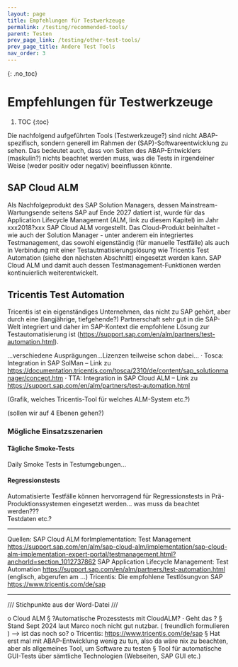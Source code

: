 ```yaml
---
layout: page
title: Empfehlungen für Testwerkzeuge
permalink: /testing/recommended-tools/
parent: Testen
prev_page_link: /testing/other-test-tools/
prev_page_title: Andere Test Tools
nav_order: 3
---
```


{: .no_toc}
# Empfehlungen für Testwerkzeuge

1. TOC
{:toc}

Die nachfolgend aufgeführten Tools (Testwerkzeuge?) sind nicht ABAP-spezifisch, sondern generell im Rahmen der (SAP)-Softwareentwicklung zu sehen. Das bedeutet auch, dass von Seiten des ABAP-Entwicklers (maskulin?) nichts beachtet werden muss, was die Tests in irgendeiner Weise (weder positiv oder negativ) beeinflussen könnte.

## SAP Cloud ALM

Als Nachfolgeprodukt des SAP Solution Managers, dessen Mainstream-Wartungsende seitens SAP auf Ende 2027 datiert ist, wurde für das Application Lifecycle Management (ALM, link zu diesem Kapitel) im Jahr xxx2018?xxx SAP Cloud ALM vorgestellt. Das Cloud-Produkt beinhaltet - wie auch der Solution Manager - unter anderem ein integriertes Testmanagement, das sowohl eigenständig (für manuelle Testfälle) als auch in Verbindung mit einer Testautmatisierungslösung wie Tricentis Test Automation (siehe den nächsten Abschnitt) eingesetzt werden kann. SAP Cloud ALM und damit auch dessen Testmanagement-Funktionen werden kontinuierlich weiterentwickelt.

## Tricentis Test Automation

Tricentis ist ein eigenständiges Unternehmen, das nicht zu SAP gehört, aber durch eine (langjährige, tiefgehende?) Partnerschaft sehr gut in die SAP-Welt integriert und daher im SAP-Kontext die empfohlene Lösung zur Testautomatisierung ist (https://support.sap.com/en/alm/partners/test-automation.html).

...verschiedene Ausprägungen...Lizenzen teilweise schon dabei...
        ·	Tosca: Integration in SAP SolMan – Link zu https://documentation.tricentis.com/tosca/2310/de/content/sap_solutionmanager/concept.htm 
        ·	TTA: Integration in SAP Cloud ALM – Link zu https://support.sap.com/en/alm/partners/test-automation.html 

(Grafik, welches Tricentis-Tool für welches ALM-System etc.?)

(sollen wir auf 4 Ebenen gehen?)
### Mögliche Einsatzszenarien
#### Tägliche Smoke-Tests
Daily Smoke Tests in Testumgebungen...

#### Regressionstests
Automatisierte Testfälle können hervorragend für Regressionstests in Prä-Produktionssystemen eingesetzt werden...
was muss da beachtet werden???  
Testdaten etc.?

-----------------

Quellen:
SAP Cloud ALM forImplementation: Test Management https://support.sap.com/en/alm/sap-cloud-alm/implementation/sap-cloud-alm-implementation-expert-portal/testmanagement.html?anchorId=section_1012737862
SAP Application Lifecycle Management: Test Automation https://support.sap.com/en/alm/partners/test-automation.html (englisch, abgerufen am ...)
Tricentis: Die empfohlene Testlösungvon SAP https://www.tricentis.com/de/sap

----------------------
/// Stichpunkte aus der Word-Datei ///

o	Cloud ALM
    §	?Automatische Prozesstests mit CloudALM? 
        ·	Geht das ? 
    §	Stand Sept 2024 laut Marco noch nicht gut nutzbar. ( freundlich formulieren ) --> ist das noch so?
o	Tricentis: https://www.tricentis.com/de/sap
    §	Hat erst mal mit ABAP-Entwicklung wenig zu tun, also da wäre nix zu beachten, aber als allgemeines Tool, um Software zu testen
    §	Tool für automatische GUI-Tests über sämtliche Technologien (Webseiten, SAP GUI etc.)



